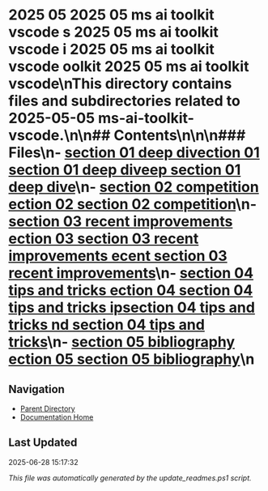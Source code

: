 # 2025 05  2025 05 ms ai toolkit vscode s  2025 05 ms ai toolkit vscode i  2025 05 ms ai toolkit vscode oolkit  2025 05 ms ai toolkit vscode\nThis directory contains files and subdirectories related to 2025-05-05 ms-ai-toolkit-vscode.\n\n## Contents\n<!-- toc -->\n\n### Files\n- [section 01 deep divection 01  section 01 deep diveep  section 01 deep dive](./section_01_deep_dive.md)\n- [section 02 competition ection 02  section 02 competition](./section_02_competition.md)\n- [section 03 recent improvements ection 03  section 03 recent improvements ecent  section 03 recent improvements](./section_03_recent_improvements.md)\n- [section 04 tips and tricks ection 04  section 04 tips and tricks ipsection 04 tips and tricks nd  section 04 tips and tricks](./section_04_tips_and_tricks.md)\n- [section 05 bibliography ection 05  section 05 bibliography](./section_05_bibliography.md)\n
## Navigation

- [Parent Directory](../)
- [Documentation Home](../../)

## Last Updated

2025-06-28 15:17:32

*This file was automatically generated by the update_readmes.ps1 script.*


